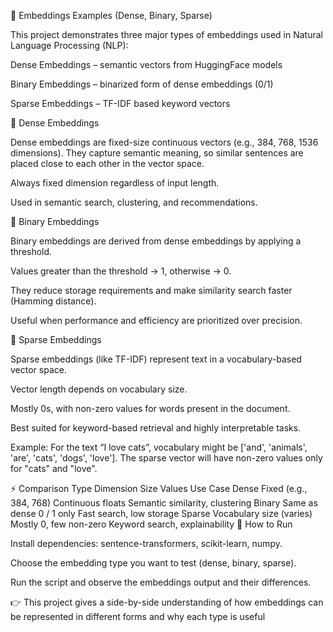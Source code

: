 🧠 Embeddings Examples (Dense, Binary, Sparse)

This project demonstrates three major types of embeddings used in Natural Language Processing (NLP):

Dense Embeddings – semantic vectors from HuggingFace models

Binary Embeddings – binarized form of dense embeddings (0/1)

Sparse Embeddings – TF-IDF based keyword vectors

📌 Dense Embeddings

Dense embeddings are fixed-size continuous vectors (e.g., 384, 768, 1536 dimensions). They capture semantic meaning, so similar sentences are placed close to each other in the vector space.

Always fixed dimension regardless of input length.

Used in semantic search, clustering, and recommendations.

📌 Binary Embeddings

Binary embeddings are derived from dense embeddings by applying a threshold.

Values greater than the threshold → 1, otherwise → 0.

They reduce storage requirements and make similarity search faster (Hamming distance).

Useful when performance and efficiency are prioritized over precision.

📌 Sparse Embeddings

Sparse embeddings (like TF-IDF) represent text in a vocabulary-based vector space.

Vector length depends on vocabulary size.

Mostly 0s, with non-zero values for words present in the document.

Best suited for keyword-based retrieval and highly interpretable tasks.

Example: For the text “I love cats”, vocabulary might be ['and', 'animals', 'are', 'cats', 'dogs', 'love']. The sparse vector will have non-zero values only for "cats" and "love".

⚡ Comparison Type Dimension Size Values Use Case Dense Fixed (e.g., 384, 768) Continuous floats Semantic similarity, clustering Binary Same as dense 0 / 1 only Fast search, low storage Sparse Vocabulary size (varies) Mostly 0, few non-zero Keyword search, explainability 🚀 How to Run

Install dependencies: sentence-transformers, scikit-learn, numpy.

Choose the embedding type you want to test (dense, binary, sparse).

Run the script and observe the embeddings output and their differences.

👉 This project gives a side-by-side understanding of how embeddings can be represented in different forms and why each type is useful